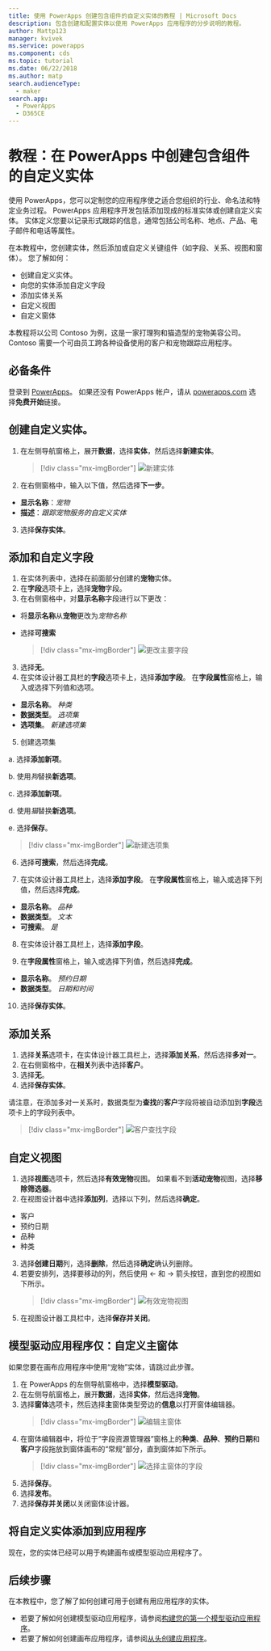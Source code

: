 ```yaml
---
title: 使用 PowerApps 创建包含组件的自定义实体的教程 | Microsoft Docs
description: 包含创建和配置实体以使用 PowerApps 应用程序的分步说明的教程。
author: Mattp123
manager: kvivek
ms.service: powerapps
ms.component: cds
ms.topic: tutorial
ms.date: 06/22/2018
ms.author: matp
search.audienceType:
  - maker
search.app:
  - PowerApps
  - D365CE
---
```


# <a name="tutorial-create-a-custom-entity-that-has-components-in-powerapps"></a>教程：在 PowerApps 中创建包含组件的自定义实体

使用 PowerApps，您可以定制您的应用程序使之适合您组织的行业、命名法和特定业务过程。 PowerApps 应用程序开发包括添加现成的标准实体或创建自定义实体。 实体定义您要以记录形式跟踪的信息，通常包括公司名称、地点、产品、电子邮件和电话等属性。 

在本教程中，您创建实体，然后添加或自定义关键组件（如字段、关系、视图和窗体）。 您了解如何：

- 创建自定义实体。
- 向您的实体添加自定义字段
- 添加实体关系
- 自定义视图 
- 自定义窗体

本教程将以公司 Contoso 为例，这是一家打理狗和猫造型的宠物美容公司。 Contoso 需要一个可由员工跨各种设备使用的客户和宠物跟踪应用程序。

## <a name="prerequisites"></a>必备条件 

登录到 [PowerApps](https://web.powerapps.com/?utm_source=padocs&utm_medium=linkinadoc&utm_campaign=referralsfromdoc)。 如果还没有 PowerApps 帐户，请从 [powerapps.com](https://web.powerapps.com/?utm_source=padocs&utm_medium=linkinadoc&utm_campaign=referralsfromdoc) 选择**免费开始**链接。

## <a name="create-a-custom-entity"></a>创建自定义实体。

1. 在左侧导航窗格上，展开**数据**，选择**实体**，然后选择**新建实体**。
    > [!div class="mx-imgBorder"] 
    > ![新建实体](media/create-custom-entity/create-new-entity.png)
2. 在右侧窗格中，输入以下值，然后选择**下一步**。
  - **显示名称**：*宠物* 
  - **描述**：*跟踪宠物服务的自定义实体*
3. 选择**保存实体**。

## <a name="add-and-customize-fields"></a>添加和自定义字段
 
1. 在实体列表中，选择在前面部分创建的**宠物**实体。
2. 在**字段**选项卡上，选择**宠物**字段。
3. 在右侧窗格中，对**显示名称**字段进行以下更改： 
  - 将**显示名称**从**宠物**更改为*宠物名称*
  - 选择**可搜索**  
  
    > [!div class="mx-imgBorder"] 
    > ![更改主要字段](media/create-custom-entity/primary-field.png)
3. 选择**无**。
4. 在实体设计器工具栏的**字段**选项卡上，选择**添加字段**。 在**字段属性**窗格上，输入或选择下列值和选项。
  - **显示名称**。 *种类*
  - **数据类型**。 *选项集*
  - **选项集**。 *新建选项集*
5. 创建选项集

  a. 选择**添加新项**。 
  
  b. 使用*狗*替换**新选项**。 
   
  c. 选择**添加新项**。 
    
  d.  使用*猫*替换**新选项**。 
    
  e. 选择**保存**。 

  > [!div class="mx-imgBorder"] 
  > ![新建选项集](media/create-custom-entity/optionset-add-items.png)

6. 选择**可搜索**，然后选择**完成**。

7. 在实体设计器工具栏上，选择**添加字段**。 在**字段属性**窗格上，输入或选择下列值，然后选择**完成**。
  - **显示名称**。 *品种*
  - **数据类型**。 *文本*
  - **可搜索**。 *是*

8. 在实体设计器工具栏上，选择**添加字段**。 

9. 在**字段属性**窗格上，输入或选择下列值，然后选择**完成**。 
  - **显示名称**。 *预约日期*
  - **数据类型**。 *日期和时间*

10. 选择**保存实体**。

## <a name="add-a-relationship"></a>添加关系

1. 选择**关系**选项卡，在实体设计器工具栏上，选择**添加关系**，然后选择**多对一**。 
2. 在右侧窗格中，在**相关**列表中选择**客户**。
3. 选择**无**。
4. 选择**保存实体**。

  请注意，在添加多对一关系时，数据类型为**查找**的**客户**字段将被自动添加到**字段**选项卡上的字段列表中。
  > [!div class="mx-imgBorder"]
  > ![客户查找字段](media/create-custom-entity/account-lookup-field.png)

## <a name="customize-a-view"></a>自定义视图

1. 选择**视图**选项卡，然后选择**有效宠物**视图。 如果看不到**活动宠物**视图，选择**移除筛选器**。
2. 在视图设计器中选择**添加列**，选择以下列，然后选择**确定**。
  - 客户
  - 预约日期 
  - 品种 
  - 种类
3. 选择**创建日期**列，选择**删除**，然后选择**确定**确认列删除。
4. 若要安排列，选择要移动的列，然后使用 <- 和 -> 箭头按钮，直到您的视图如下所示。
    > [!div class="mx-imgBorder"] 
    > ![有效宠物视图](media/create-custom-entity/active-pets-view.png)
5. 在视图设计器工具栏中，选择**保存并关闭**。  

## <a name="model-driven-apps-only-customize-the-main-form"></a>模型驱动应用程序仅：自定义主窗体

如果您要在画布应用程序中使用“宠物”实体，请跳过此步骤。 

1. 在 PowerApps 的左侧导航窗格中，选择**模型驱动**。
2. 在左侧导航窗格上，展开**数据**，选择**实体**，然后选择**宠物**。
3. 选择**窗体**选项卡，然后选择**主**窗体类型旁边的**信息**以打开窗体编辑器。
    > [!div class="mx-imgBorder"] 
    > ![编辑主窗体](media/create-custom-entity/main-form-edit.png)
4. 在窗体编辑器中，将位于“字段资源管理器”窗格上的**种类**、**品种**、**预约日期**和**客户**字段拖放到窗体画布的“常规”部分，直到窗体如下所示。
    > [!div class="mx-imgBorder"] 
    > ![选择主窗体的字段](media/create-custom-entity/main-form-edit2.png) 
5. 选择**保存**。
6. 选择**发布**。
7. 选择**保存并关闭**以关闭窗体设计器。

## <a name="add-the-custom-entity-to-an-app"></a>将自定义实体添加到应用程序

现在，您的实体已经可以用于构建画布或模型驱动应用程序了。 

## <a name="next-steps"></a>后续步骤

在本教程中，您了解了如何创建可用于创建有用应用程序的实体。 
- 若要了解如何创建模型驱动应用程序，请参阅[构建您的第一个模型驱动应用程序](../model-driven-apps/build-first-model-driven-app.md)。
- 若要了解如何创建画布应用程序，请参阅[从头创建应用程序](../canvas-apps/get-started-create-from-blank.md)。
